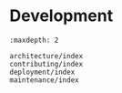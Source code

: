 # Development

```{toctree}
:maxdepth: 2

architecture/index
contributing/index
deployment/index
maintenance/index